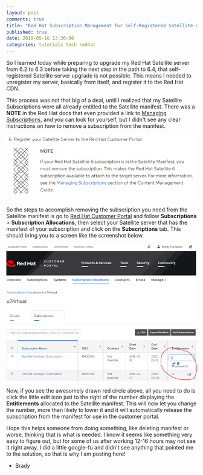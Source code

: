 ```yaml
---
layout: post
comments: true
title: "Red Hat Subscription Management for Self-Registered Satellite Upgrade"
published: true
date: 2019-05-16 13:30:00
categories: tutorials tech redhat
---
```


So I learned today while preparing to upgrade my Red Hat Satellite server from 6.2 to 6.3 before taking the next step in the path to 6.4, that self-registered Satellite server upgrade is not possible.  This means I needed to unregister my server, basically from itself, and register it to the Red Hat CDN.

This process was not that big of a deal, until I realized that my Satellite Subscriptions were all already entitled to the Satellite manifest.  There was a **NOTE** in the Red Hat docs that even provided a link to [Managing Subscriptions](https://access.redhat.com/documentation/en-us/red_hat_satellite/6.2/html/content_management_guide/managing_subscriptions), and you can look for yourself, but I didn't see any clear instructions on how to remove a subscription from the manifest.

[![Red Hat NOTE](/images/manifestNote.png)](https://github.com/r3dact3d/r3dact3d.github.io/blob/master/images/manifestNote.png)

So the steps to accomplish removing the subscription you need from the Satellite manifest is go to [Red Hat Customer Portal](https://access.redhat.com/) and follow **Subscriptions** > **Subscription Allocations**, then select your Satellite server that has the manifest of your subscription and click on the **Subscriptions** tab.  This should bring you to a screen like the screenshot below.

[![Satellite Subscription Screenshot](/images/satelliteSubs.png)](https://github.com/r3dact3d/r3dact3d.github.io/blob/master/images/satelliteSubs.png)

Now, if you see the awesomely drawn red circle above, all you need to do is click the little edit icon just to the right of the number displaying the **Entitlements** allocated to the Satellite manifest.  This will now let you change the number, more than likely to lower it and it will automatically release the subscription from the manifest for use in the customer portal.

Hope this helps someone from doing something, like deleting manifest or worse, thinking that is what is needed.  I know it seems like something very easy to figure out, but for some of us after working 12-16 hours may not see it right away.  I did a little google-fu and didn't see anything that pointed me to the solution, so that is why I am posting here!

- Brady
